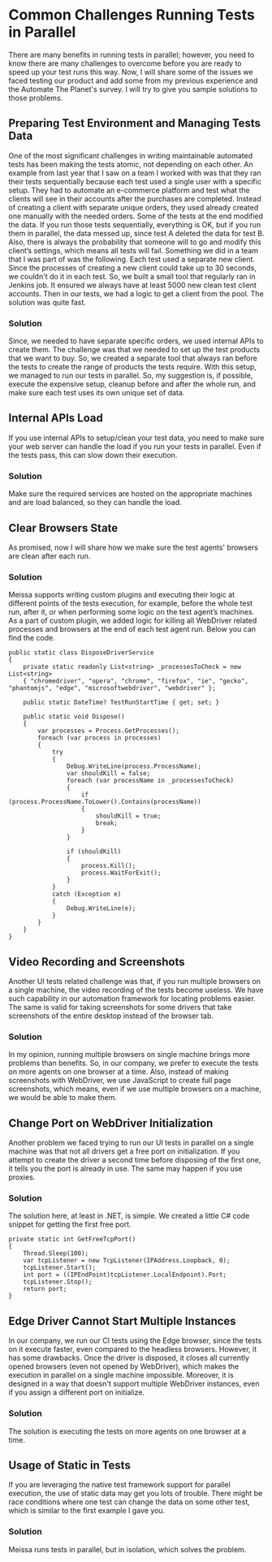 # Common Challenges Running Tests in Parallel #

There are many benefits in running tests in parallel; however, you need to know there are many challenges to overcome before you are ready to speed up your test runs this way. Now, I will share some of the issues we faced testing our product and add some from my previous experience and the Automate The Planet's survey. I will try to give you sample solutions to those problems.

## Preparing Test Environment and Managing Tests Data ##
One of the most significant challenges in writing maintainable automated tests has been making the tests atomic, not depending on each other. 
An example from last year that I saw on a team I worked with was that they ran their tests sequentially because each test used a single user with a specific setup. They had to automate an e-commerce platform and test what the clients will see in their accounts after the purchases are completed. Instead of creating a client with separate unique orders, they used already created one manually with the needed orders. Some of the tests at the end modified the data. If you run those tests sequentially, everything is OK, but if you run them in parallel, the data messed up, since test A deleted the data for test B.
Also, there is always the probability that someone will to go and modify this client’s settings, which means all tests will fail.
Something we did in a team that I was part of was the following. Each test used a separate new client. Since the processes of creating a new client could take up to 30 seconds, we couldn't do it in each test. So, we built a small tool that regularly ran in Jenkins job. It ensured we always have at least 5000 new clean test client accounts. Then in our tests, we had a logic to get a client from the pool. The solution was quite fast. 
### Solution ###
Since, we needed to have separate specific orders, we used internal APIs to create them. The challenge was that we needed to set up the test products that we want to buy. So, we created a separate tool that always ran before the tests to create the range of products the tests require. 
With this setup, we managed to run our tests in parallel.
So, my suggestion is, if possible, execute the expensive setup, cleanup before and after the whole run, and make sure each test uses its own unique set of data.

## Internal APIs Load ##
If you use internal APIs to setup/clean your test data, you need to make sure your web server can handle the load if you run your tests in parallel. Even if the tests pass, this can slow down their execution.
### Solution ###
Make sure the required services are hosted on the appropriate machines and are load balanced, so they can handle the load.

## Clear Browsers State ##
As promised, now I will share how we make sure the test agents' browsers are clean after each run.
### Solution ###
Meissa supports writing custom plugins and executing their logic at different points of the tests execution, for example, before the whole test run, after it, or when performing some logic on the test agent’s machines. As a part of custom plugin, we added logic for killing all WebDriver related processes and browsers at the end of each test agent run. Below you can find the code.
```
public static class DisposeDriverService
{
    private static readonly List<string> _processesToCheck = new List<string>
    { "chromedriver", "opera", "chrome", "firefox", "ie", "gecko", "phantomjs", "edge", "microsoftwebdriver", "webdriver" };

    public static DateTime? TestRunStartTime { get; set; }

    public static void Dispose()
    {
        var processes = Process.GetProcesses();
        foreach (var process in processes)
        {
            try
            {
                Debug.WriteLine(process.ProcessName);
                var shouldKill = false;
                foreach (var processName in _processesToCheck)
                {
                    if (process.ProcessName.ToLower().Contains(processName))
                    {
                        shouldKill = true;
                        break;
                    }
                }

                if (shouldKill)
                {
                    process.Kill();
                    process.WaitForExit();
                }
            }
            catch (Exception e)
            {
                Debug.WriteLine(e);
            }
        }
    }
}
```
 
## Video Recording and Screenshots ##
Another UI tests related challenge was that, if you run multiple browsers on a single machine, the video recording of the tests become useless. We have such capability in our automation framework for locating problems easier.
The same is valid for taking screenshots for some drivers that take screenshots of the entire desktop instead of the browser tab.
### Solution ###
In my opinion, running multiple browsers on single machine brings more problems than benefits. So, in our company, we prefer to execute the tests on more agents on one browser at a time.
Also, instead of making screenshots with WebDriver, we use JavaScript to create full page screenshots, which means, even if we use multiple browsers on a machine, we would be able to make them.

## Change Port on WebDriver Initialization ##
Another problem we faced trying to run our UI tests in parallel on a single machine was that not all drivers get a free port on initialization. If you attempt to create the driver a second time before disposing of the first one, it tells you the port is already in use. The same may happen if you use proxies.
### Solution ###
The solution here, at least in .NET, is simple. We created a little C# code snippet for getting the first free port.
```
private static int GetFreeTcpPort()
{
    Thread.Sleep(100);
    var tcpListener = new TcpListener(IPAddress.Loopback, 0);
    tcpListener.Start();
    int port = ((IPEndPoint)tcpListener.LocalEndpoint).Port;
    tcpListener.Stop();
    return port;
}
```
## Edge Driver Cannot Start Multiple Instances ##
In our company, we run our CI tests using the Edge browser, since the tests on it execute faster, even compared to the headless browsers. However, it has some drawbacks. Once the driver is disposed, it closes all currently opened browsers (even not opened by WebDriver), which makes the execution in parallel on a single machine impossible. Moreover, it is designed in a way that doesn't support multiple WebDriver instances, even if you assign a different port on initialize.
### Solution ### 
The solution is executing the tests on more agents on one browser at a time.
## Usage of Static in Tests ##
If you are leveraging the native test framework support for parallel execution, the use of static data may get you lots of trouble. There might be race conditions where one test can change the data on some other test, which is similar to the first example I gave you.
### Solution ###
Meissa runs tests in parallel, but in isolation, which solves the problem.
